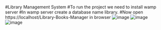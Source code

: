 #Library Management System
#To run the project we need to install wamp server
#In wamp server create a database name library.
#Now open https://localhost/Library-Books-Manager in browser
![image](https://user-images.githubusercontent.com/95476982/194280534-7e5b9f51-2b4f-43df-af49-f70c2e67818b.png)
![image](https://user-images.githubusercontent.com/95476982/194281089-ea4c45a9-a0f3-408b-ac70-5ad62d6080f0.png)
![image](https://user-images.githubusercontent.com/95476982/194281197-f6dc15af-d0f4-4121-b84d-a2246acdb5af.png)


